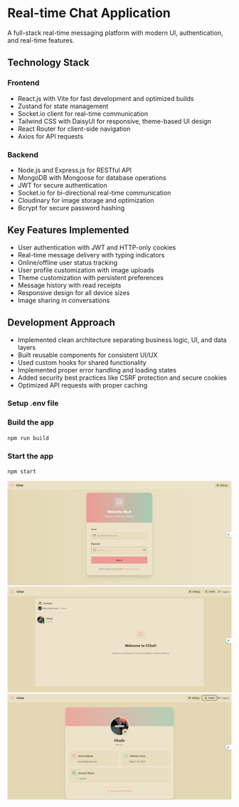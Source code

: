 # Real-time Chat Application

A full-stack real-time messaging platform with modern UI, authentication, and real-time features.

## Technology Stack

### Frontend
- React.js with Vite for fast development and optimized builds
- Zustand for state management
- Socket.io client for real-time communication
- Tailwind CSS with DaisyUI for responsive, theme-based UI design
- React Router for client-side navigation
- Axios for API requests

### Backend
- Node.js and Express.js for RESTful API
- MongoDB with Mongoose for database operations
- JWT for secure authentication
- Socket.io for bi-directional real-time communication
- Cloudinary for image storage and optimization
- Bcrypt for secure password hashing

## Key Features Implemented

- User authentication with JWT and HTTP-only cookies
- Real-time message delivery with typing indicators
- Online/offline user status tracking
- User profile customization with image uploads
- Theme customization with persistent preferences
- Message history with read receipts
- Responsive design for all device sizes
- Image sharing in conversations

## Development Approach

- Implemented clean architecture separating business logic, UI, and data layers
- Built reusable components for consistent UI/UX
- Used custom hooks for shared functionality
- Implemented proper error handling and loading states
- Added security best practices like CSRF protection and secure cookies
- Optimized API requests with proper caching

### Setup .env file

### Build the app

```shell
npm run build
```

### Start the app

```shell
npm start
```
![Login](image-3.png)
![Chatting](image-1.png)
![Profile](image-2.png)